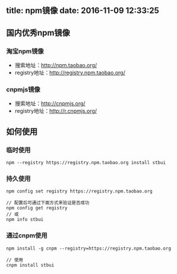 title: npm镜像
date: 2016-11-09 12:33:25
---

## 国内优秀npm镜像

### 淘宝npm镜像

- 搜索地址：http://npm.taobao.org/
- registry地址：http://registry.npm.taobao.org/

### cnpmjs镜像

- 搜索地址：http://cnpmjs.org/
- registry地址：http://r.cnpmjs.org/

## 如何使用

### 临时使用
```
npm --registry https://registry.npm.taobao.org install stbui
```

### 持久使用
```
npm config set registry https://registry.npm.taobao.org

// 配置后可通过下面方式来验证是否成功
npm config get registry
// 或
npm info stbui
```

### 通过cnpm使用
```
npm install -g cnpm --registry=https://registry.npm.taobao.org

// 使用
cnpm install stbui
```